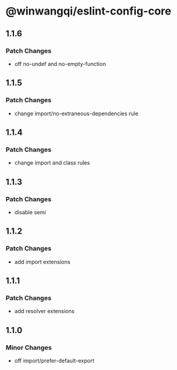 # @winwangqi/eslint-config-core

## 1.1.6

### Patch Changes

- off no-undef and no-empty-function

## 1.1.5

### Patch Changes

- change import/no-extraneous-dependencies rule

## 1.1.4

### Patch Changes

- change import and class rules

## 1.1.3

### Patch Changes

- disable semi

## 1.1.2

### Patch Changes

- add import extensions

## 1.1.1

### Patch Changes

- add resolver extensions

## 1.1.0

### Minor Changes

- off import/prefer-default-export
